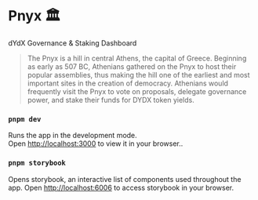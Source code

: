 # Pnyx 🏛️

dYdX Governance & Staking Dashboard

> The Pnyx is a hill in central Athens, the capital of Greece. Beginning as early as 507 BC, Athenians gathered on the Pnyx to host their popular assemblies, thus making the hill one of the earliest and most important sites in the creation of democracy. Athenians would frequently visit the Pnyx to vote on proposals, delegate governance power, and stake their funds for DYDX token yields.

### `pnpm dev`

Runs the app in the development mode.\
Open [http://localhost:3000](http://localhost:3000) to view it in your browser..

### `pnpm storybook`

Opens storybook, an interactive list of components used throughout the app.
Open [http://localhost:6006](http://localhost:6006) to access storybook in your browser.
